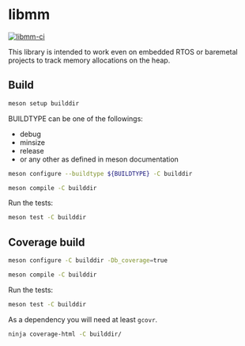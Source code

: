 # libmm

[![libmm-ci](https://github.com/lfazio/libmm/actions/workflows/ci.yaml/badge.svg)](https://github.com/lfazio/libmm/actions/workflows/ci.yaml)

This library is intended to work even on embedded RTOS or baremetal projects to track memory allocations on the heap.

## Build

```sh
meson setup builddir
```

BUILDTYPE can be one of the followings:
- debug
- minsize
- release
- or any other as defined in meson documentation


```sh
meson configure --buildtype ${BUILDTYPE} -C builddir
```

```sh
meson compile -C builddir
```

Run the tests:
```sh
meson test -C builddir
```

## Coverage build

```sh
meson configure -C builddir -Db_coverage=true
```

```sh
meson compile -C builddir
```

Run the tests:
```sh
meson test -C builddir
```
As a dependency you will need at least `gcovr`.

```sh
ninja coverage-html -C builddir/
```
